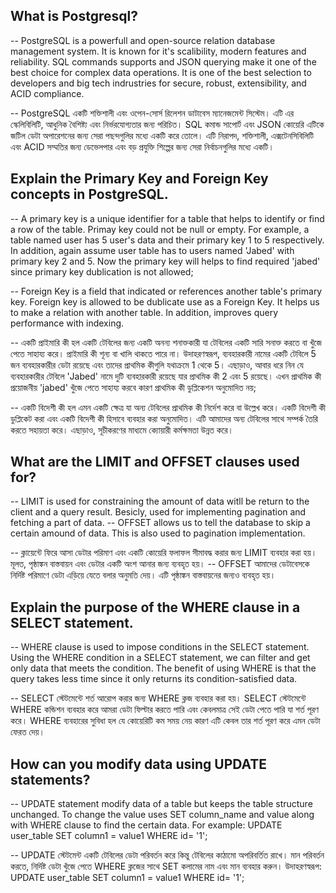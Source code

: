 ## What is Postgresql?

-- PostgreSQL is a powerfull and open-source relation database management system. It is known for it's scalibility, modern features and reliability. SQL commands supports and JSON querying make it one of the best choice for complex data operations. It is one of the best selection to developers and big tech indrustries for secure, robust, extensibility, and ACID compliance.

-- PostgreSQL একটি শক্তিশালী এবং ওপেন-সোর্স রিলেশন ডাটাবেস ম্যানেজমেন্ট সিস্টেম। এটি এর স্কেলিবিলিটি, আধুনিক বৈশিষ্ট্য এবং নির্ভরযোগ্যতার জন্য পরিচিত। SQL কমান্ড সাপোর্ট এবং JSON কোয়েরি এটিকে জটিল ডেটা অপারেশনের জন্য সেরা পছন্দগুলির মধ্যে একটি করে তোলে। এটি নিরাপদ, শক্তিশালী, এক্সটেনসিবিলিটি এবং ACID সম্মতির জন্য ডেভেলপার এবং বড় প্রযুক্তি শিল্পের জন্য সেরা নির্বাচনগুলির মধ্যে একটি।

## Explain the Primary Key and Foreign Key concepts in PostgreSQL.

-- A primary key is a unique identifier for a table that helps to identify or find a row of the table. Primay key could not be null or empty. For example, a table named user has 5 user's data and their primary key 1 to 5 respectively. In addition, again assume user table has to users named 'Jabed' with primary key 2 and 5. Now the primary key will helps to find required 'jabed' since primary key dublication is not allowed;

-- Foreign Key is a field that indicated or references another table's primary key. Foreign key is allowed to be dublicate use as a Foreign Key. It helps us to make a relation with another table. In addition, improves query performance with indexing.

-- একটি প্রাইমারি কী হল একটি টেবিলের জন্য একটি অনন্য শনাক্তকারী যা টেবিলের একটি সারি সনাক্ত করতে বা খুঁজে পেতে সাহায্য করে। প্রাইমারি কী শূন্য বা খালি থাকতে পারে না। উদাহরণস্বরূপ, ব্যবহারকারী নামের একটি টেবিলে 5 জন ব্যবহারকারীর ডেটা রয়েছে এবং তাদের প্রাথমিক কীগুলি যথাক্রমে 1 থেকে 5। এছাড়াও, আবার ধরে নিন যে ব্যবহারকারীর টেবিলে 'Jabed' নামে দুটি ব্যবহারকারী রয়েছে যার প্রাথমিক কী 2 এবং 5 রয়েছে। এখন প্রাথমিক কী প্রয়োজনীয় 'jabed' খুঁজে পেতে সাহায্য করবে কারণ প্রাথমিক কী ডুপ্লিকেশন অনুমোদিত নয়;

-- একটি বিদেশী কী হল এমন একটি ক্ষেত্র যা অন্য টেবিলের প্রাথমিক কী নির্দেশ করে বা উল্লেখ করে। একটি বিদেশী কী ডুপ্লিকেট করা এবং একটি বিদেশী কী হিসাবে ব্যবহার করা অনুমোদিত। এটি আমাদের অন্য টেবিলের সাথে সম্পর্ক তৈরি করতে সহায়তা করে। এছাড়াও, সূচীকরণের মাধ্যমে ক্যোয়ারী কর্মক্ষমতা উন্নত করে।

## What are the LIMIT and OFFSET clauses used for?

-- LIMIT is used for constraining the amount of data witll be return to the client and a query result. Besicly, used for implementing pagination and fetching a part of data.
-- OFFSET allows us to tell the database to skip a certain amound of data. This is also used to pagination implementation.

-- ক্লায়েন্টে ফিরে আসা ডেটার পরিমাণ এবং একটি কোয়েরি ফলাফল সীমাবদ্ধ করার জন্য LIMIT ব্যবহার করা হয়। মূলত, পৃষ্ঠাঙ্কন বাস্তবায়ন এবং ডেটার একটি অংশ আনার জন্য ব্যবহৃত হয়।
-- OFFSET আমাদের ডেটাবেসকে নির্দিষ্ট পরিমাণে ডেটা এড়িয়ে যেতে বলার অনুমতি দেয়। এটি পৃষ্ঠাঙ্কন বাস্তবায়নের জন্যও ব্যবহৃত হয়।

## Explain the purpose of the WHERE clause in a SELECT statement.

-- WHERE clause is used to impose conditions in the SELECT statement. Using the WHERE condition in a SELECT statement, we can filter and get only data that meets the condition. The benefit of using WHERE is that the query takes less time since it only returns its condition-satisfied data.

-- SELECT স্টেটমেন্টে শর্ত আরোপ করার জন্য WHERE ক্লজ ব্যবহার করা হয়। SELECT স্টেটমেন্টে WHERE কন্ডিশন ব্যবহার করে আমরা ডেটা ফিল্টার করতে পারি এবং কেবলমাত্র সেই ডেটা পেতে পারি যা শর্ত পূরণ করে। WHERE ব্যবহারের সুবিধা হল যে কোয়েরিটি কম সময় নেয় কারণ এটি কেবল তার শর্ত পূরণ করে এমন ডেটা ফেরত দেয়।

## How can you modify data using UPDATE statements?

-- UPDATE statement modify data of a table but keeps the table structure unchanged. To change the value uses SET column_name and value along with WHERE clause to find the certain data. For example:
UPDATE user_table SET column1 = value1 WHERE id= '1';

-- UPDATE স্টেটমেন্ট একটি টেবিলের ডেটা পরিবর্তন করে কিন্তু টেবিলের কাঠামো অপরিবর্তিত রাখে। মান পরিবর্তন করতে, নির্দিষ্ট ডেটা খুঁজে পেতে WHERE ক্লজের সাথে SET কলামের নাম এবং মান ব্যবহার করুন। উদাহরণস্বরূপ:
UPDATE user_table SET column1 = value1 WHERE id= '1';
